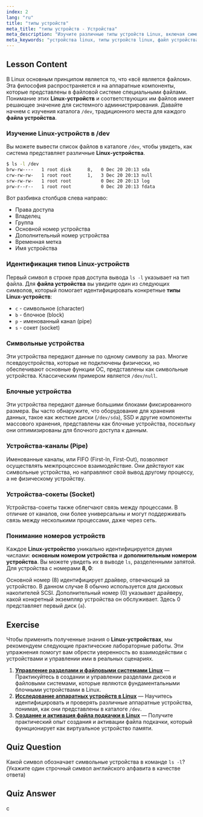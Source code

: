 ```yaml
---
index: 2
lang: "ru"
title: "типы устройств"
meta_title: "типы устройств - Устройства"
meta_description: "Изучите различные типы устройств Linux, включая символьные, блочные, каналы (pipe) и сокеты. Узнайте, как Linux управляет устройствами, как идентифицировать файл устройства с помощью `ls -l /dev`, и поймите роль главных и второстепенных номеров устройств."
meta_keywords: "устройства linux, типы устройств linux, файл устройства, символьное устройство, блочное устройство, главные второстепенные номера, linux для устройств, каталог /dev"
---
```


## Lesson Content

В Linux основным принципом является то, что «всё является файлом». Эта философия распространяется и на аппаратные компоненты, которые представлены в файловой системе специальными файлами. Понимание этих **Linux-устройств** и соответствующих им файлов имеет решающее значение для системного администрирования. Давайте начнем с изучения каталога `/dev`, традиционного места для каждого **файла устройства**.

### Изучение Linux-устройств в /dev

Вы можете вывести список файлов в каталоге `/dev`, чтобы увидеть, как система представляет различные **Linux-устройства**.

```bash
$ ls -l /dev
brw-rw----   1 root disk      8,   0 Dec 20 20:13 sda
crw-rw-rw-   1 root root      1,   3 Dec 20 20:13 null
srw-rw-rw-   1 root root           0 Dec 20 20:13 log
prw-r--r--   1 root root           0 Dec 20 20:13 fdata
```

Вот разбивка столбцов слева направо:

- Права доступа
- Владелец
- Группа
- Основной номер устройства
- Дополнительный номер устройства
- Временная метка
- Имя устройства

### Идентификация типов Linux-устройств

Первый символ в строке прав доступа вывода `ls -l` указывает на тип файла. Для **файла устройства** вы увидите один из следующих символов, который помогает идентифицировать конкретные **типы Linux-устройств**:

- `c` - символьное (character)
- `b` - блочное (block)
- `p` - именованный канал (pipe)
- `s` - сокет (socket)

### Символьные устройства

Эти устройства передают данные по одному символу за раз. Многие псевдоустройства, которые не подключены физически, но обеспечивают основные функции ОС, представлены как символьные устройства. Классическим примером является `/dev/null`.

### Блочные устройства

Эти устройства передают данные большими блоками фиксированного размера. Вы часто обнаружите, что оборудование для хранения данных, такое как жесткие диски (`/dev/sda`), SSD и другие компоненты массового хранения, представлены как блочные устройства, поскольку они оптимизированы для блочного доступа к данным.

### Устройства-каналы (Pipe)

Именованные каналы, или FIFO (First-In, First-Out), позволяют осуществлять межпроцессное взаимодействие. Они действуют как символьные устройства, но направляют свой вывод другому процессу, а не физическому устройству.

### Устройства-сокеты (Socket)

Устройства-сокеты также облегчают связь между процессами. В отличие от каналов, они более универсальны и могут поддерживать связь между несколькими процессами, даже через сеть.

### Понимание номеров устройств

Каждое **Linux-устройство** уникально идентифицируется двумя числами: **основным номером устройства** и **дополнительным номером устройства**. Вы можете увидеть их в выводе `ls`, разделенными запятой. Для устройства с номерами **8, 0**:

Основной номер (8) идентифицирует драйвер, отвечающий за устройство. В данном случае 8 обычно используется для дисковых накопителей SCSI. Дополнительный номер (0) указывает драйверу, какой конкретный экземпляр устройства он обслуживает. Здесь 0 представляет первый диск (`a`).

## Exercise

Чтобы применить полученные знания о **Linux-устройствах**, мы рекомендуем следующие практические лабораторные работы. Эти упражнения помогут вам обрести уверенность во взаимодействии с устройствами и управлении ими в реальных сценариях.

1.  **[Управление разделами и файловыми системами Linux](https://labex.io/ru/labs/comptia-manage-linux-partitions-and-filesystems-590845)** — Практикуйтесь в создании и управлении разделами дисков и файловыми системами, которые являются фундаментальными блочными устройствами в Linux.
2.  **[Исследование аппаратных устройств в Linux](https://labex.io/ru/labs/comptia-explore-hardware-devices-in-linux-590861)** — Научитесь идентифицировать и проверять различные аппаратные устройства, понимая, как они представлены в каталоге `/dev`.
3.  **[Создание и активация файла подкачки в Linux](https://labex.io/ru/labs/comptia-create-and-activate-a-swap-file-in-linux-590858)** — Получите практический опыт создания и активации файла подкачки, который функционирует как виртуальное устройство памяти.

## Quiz Question

Какой символ обозначает символьные устройства в команде `ls -l`? (Укажите один строчный символ английского алфавита в качестве ответа)

## Quiz Answer

c
